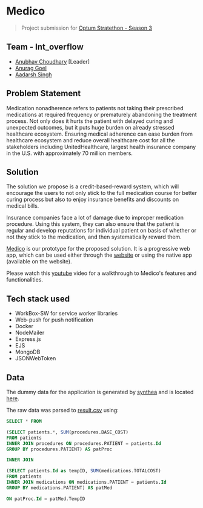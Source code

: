 # Medico

> Project submission for [Optum Stratethon - Season 3](https://dare2compete.com/competition/optum-stratethon-season-3-optum-part-of-the-unitedhealth-group-family-of-businesses-216741)

## Team - **Int_overflow**

- [Anubhav Choudhary](mailto:b119010@iiit-bh.ac.in) [Leader]
- [Anurag Goel](mailto:b119011@iiit-bh.ac.in)
- [Aadarsh Singh](mailto:b119001@iiit-bh.ac.in)

## Problem Statement

Medication nonadherence refers to patients not taking their prescribed medications at required frequency or prematurely abandoning the treatment process. Not only does it hurts the patient with delayed curing and unexpected outcomes, but it puts huge burden on already stressed healthcare ecosystem. Ensuring medical adherence can ease burden from healthcare ecosystem and reduce overall healthcare cost for all the stakeholders including UnitedHealthcare, largest health insurance company in the U.S. with approximately 70 million members.

## Solution

The solution we propose is a credit-based-reward system, which will encourage the users to not only stick to the full medication course for better curing process but also to enjoy insurance benefits and discounts on medical bills.

Insurance companies face a lot of damage due to improper medication procedure. Using this system, they can also ensure that the patient is regular and develop reputations for individual patient on basis of whether or not they stick to the medication, and then systematically reward them.

[Medico](https://medico.deprov447.tech/) is our prototype for the proposed solution. It is a progressive web app, which can be used either through the [website](https://medico.deprov447.tech/) or using the native app (available on the website).

Please watch this [youtube](https://youtu.be/7pq2HFr2kMc) video for a walkthrough to Medico's features and functionalities.

## Tech stack used

- WorkBox-SW for service worker libraries
- Web-push for push notification
- Docker
- NodeMailer
- Express.js
- EJS
- MongoDB
- JSONWebToken

## Data

The dummy data for the application is generated by [synthea](https://github.com/synthetichealth/synthea) and is located [here](https://d8it4huxumps7.cloudfront.net/files/616d761088e87_sample_date_csv_1.zip).

The raw data was parsed to [result.csv](https://github.com/deprov447/optum/blob/master/result.csv) using:

```sql
SELECT * FROM

(SELECT patients.*, SUM(procedures.BASE_COST)
FROM patients
INNER JOIN procedures ON procedures.PATIENT = patients.Id
GROUP BY procedures.PATIENT) AS patProc

INNER JOIN

(SELECT patients.Id as tempID, SUM(medications.TOTALCOST)
FROM patients
INNER JOIN medications ON medications.PATIENT = patients.Id
GROUP BY medications.PATIENT) AS patMed

ON patProc.Id = patMed.TempID
```
